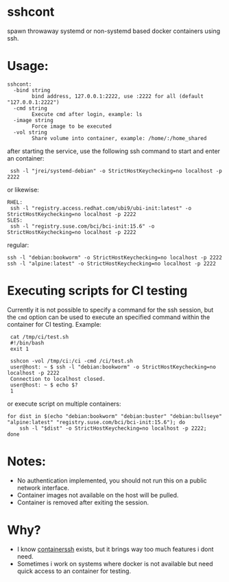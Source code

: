 # sshcont

spawn throwaway systemd or non-systemd based docker containers using ssh.

# Usage:

```
sshcont:
  -bind string
        bind address, 127.0.0.1:2222, use :2222 for all (default "127.0.0.1:2222")
  -cmd string
        Execute cmd after login, example: ls
  -image string
        Force image to be executed
  -vol string
        Share volume into container, example: /home/:/home_shared
```


after starting the service, use the following ssh command to start and enter an
container:

```
 ssh -l "jrei/systemd-debian" -o StrictHostKeychecking=no localhost -p 2222
```

or likewise:

```
RHEL:
 ssh -l "registry.access.redhat.com/ubi9/ubi-init:latest" -o StrictHostKeychecking=no localhost -p 2222
SLES:
 ssh -l "registry.suse.com/bci/bci-init:15.6" -o StrictHostKeychecking=no localhost -p 2222
```

regular:

```
ssh -l "debian:bookworm" -o StrictHostKeychecking=no localhost -p 2222
ssh -l "alpine:latest" -o StrictHostKeychecking=no localhost -p 2222
```

# Executing scripts for CI testing

Currently it is not possible to specify a command for the ssh session, but the
`cmd` option can be used to execute an specified command within the container
for CI testing. Example:

```
 cat /tmp/ci/test.sh
 #!/bin/bash
 exit 1

 sshcon -vol /tmp/ci:/ci -cmd /ci/test.sh
 user@host: ~ $ ssh -l "debian:bookworm" -o StrictHostKeychecking=no localhost -p 2222
 Connection to localhost closed.
 user@host: ~ $ echo $?
 1
```

or execute script on multiple containers:

```
for dist in $(echo "debian:bookworm" "debian:buster" "debian:bullseye"
"alpine:latest" "registry.suse.com/bci/bci-init:15.6"); do
    ssh -l "$dist" -o StrictHostKeychecking=no localhost -p 2222;
done
```

# Notes:

* No authentication implemented, you should not run this on a public network
  interface.
* Container images not available on the host will be pulled.
* Container is removed after exiting the session.

# Why?

* I know [containerssh](https://github.com/containerssh) exists, but it brings
  way too much features i dont need.
* Sometimes i work on systems where docker is not available but need quick
  access to an container for testing.
